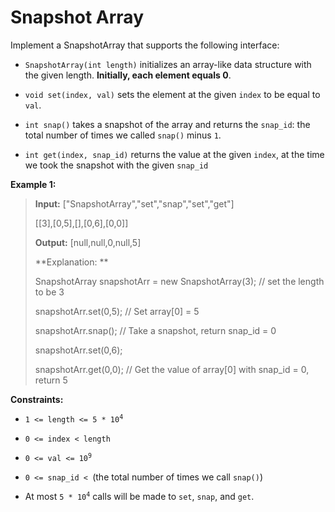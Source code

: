 # Snapshot Array

Implement a SnapshotArray that supports the following interface:

- <code>SnapshotArray(int length)</code> initializes an array-like data structure with the given length. **Initially, each element equals 0**.

- <code>void set(index, val)</code> sets the element at the given <code>index</code> to be equal to <code>val</code>.

- <code>int snap()</code> takes a snapshot of the array and returns the <code>snap_id</code>: the total number of times we called <code>snap()</code> minus <code>1</code>.

- <code>int get(index, snap_id)</code> returns the value at the given <code>index</code>, at the time we took the snapshot with the given <code>snap_id</code>


**Example 1:**
>
> **Input:** ["SnapshotArray","set","snap","set","get"]
>
> [[3],[0,5],[],[0,6],[0,0]]
>
> **Output:** [null,null,0,null,5]
>
> **Explanation: **
>
> SnapshotArray snapshotArr = new SnapshotArray(3); // set the length to be 3
>
> snapshotArr.set(0,5);  // Set array[0] = 5
>
> snapshotArr.snap();  // Take a snapshot, return snap_id = 0
>
> snapshotArr.set(0,6);
>
> snapshotArr.get(0,0);  // Get the value of array[0] with snap_id = 0, return 5


**Constraints:**

- <code>1 &lt;= length &lt;= 5 * 10<sup>4</sup></code>

- <code>0 &lt;= index &lt; length</code>

- <code>0 &lt;= val &lt;= 10<sup>9</sup></code>

- <code>0 &lt;= snap_id &lt; </code>(the total number of times we call <code>snap()</code>)

- At most <code>5 * 10<sup>4</sup></code> calls will be made to <code>set</code>, <code>snap</code>, and <code>get</code>.
